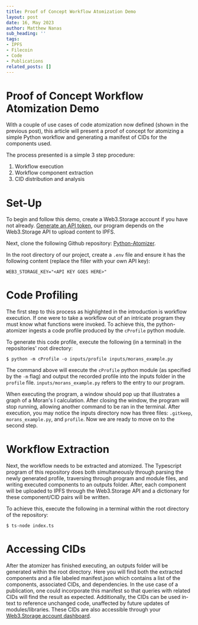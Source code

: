 ```yaml
---
title: Proof of Concept Workflow Atomization Demo
layout: post
date: 16, May 2023
author: Matthew Nanas
sub_heading: ''
tags:
- IPFS
- Filecoin
- Code
- Publications
related_posts: []
---
```

# Proof of Concept Workflow Atomization Demo

With a couple of use cases of code atomization now defined (shown in the previous post), this article will present a proof of concept for atomizing a simple Python workflow and generating a manifest of CIDs for the components used.

The process presented is a simple 3 step procedure:

1. Workflow execution
2. Workflow component extraction
3. CID distribution and analysis

# Set-Up

To begin and follow this demo, create a Web3.Storage account if you have not already. [Generate an API token](https://web3.storage/docs/how-tos/generate-api-token/), our program depends on the Web3.Storage API to upload content to IPFS.

Next, clone the following Github repository: [Python-Atomizer](https://github.com/easierdata/Python-Atomizer).

In the root directory of our project, create a `.env` file and ensure it has the following content (replace the filler with your own API key):

```shell
WEB3_STORAGE_KEY="<API KEY GOES HERE>"
```

# Code Profiling

The first step to this process as highlighted in the introduction is workflow execution. If one were to take a workflow out of an intricate program they must know what functions were invoked. To achieve this, the python-atomizer ingests a code profile produced by the `cProfile` python module.

To generate this code profile, execute the following (in a terminal) in the repositories' root directory:

```shell
$ python -m cProfile -o inputs/profile inputs/morans_example.py
```

The command above will execute the `cProfile` python module (as specified by the `-m` flag) and output the recorded profile into the inputs folder in the `profile` file. `inputs/morans_example.py` refers to the entry to our program.

When executing the program, a window should pop up that illustrates a graph of a Moran's I calculation. After closing the window, the program will stop running, allowing another command to be ran in the terminal. After execution, you may notice the inputs directory now has three files: `.gitkeep`, `morans_example.py`, and `profile`. Now we are ready to move on to the second step.

# Workflow Extraction

Next, the workflow needs to be extracted and atomized. The Typescript program of this repository does both simultaneously through parsing the newly generated profile, traversing through program and module files, and writing executed components to an outputs folder. After, each component will be uploaded to IPFS through the Web3.Storage API and a dictionary for these component/CID pairs will be written.

To achieve this, execute the following in a terminal within the root directory of the repository:

```shell
$ ts-node index.ts
```

# Accessing CIDs

After the atomizer has finished executing, an outputs folder will be generated within the root directory. Here you will find both the extracted components and a file labeled manifest.json which contains a list of the components, associated CIDs, and dependencies. In the use case of a publication, one could incorporate this manifest so that queries with related CIDs will find the result as expected. Additionally, the CIDs can be used in-text to reference unchanged code, unaffected by future updates of modules/libraries. These CIDs are also accessible through your [Web3.Storage account dashboard](https://web3.storage/account/).
